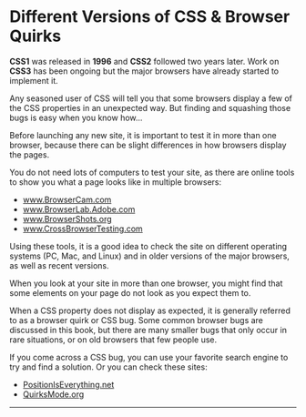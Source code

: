 # Different Versions of CSS & Browser Quirks

**CSS1** was released in **1996** and **CSS2** followed two years later. Work on **CSS3** has been ongoing but the major browsers have already started to implement it.

Any seasoned user of CSS will tell you that some browsers display a few of the CSS properties in an unexpected way. But finding and squashing those bugs is easy when you know how...

Before launching any new site, it is important to test it in more than one browser, because there can be slight differences in how browsers display the pages.

You do not need lots of computers to test your site, as there are online tools to show you what a page looks like in multiple browsers:
- www.BrowserCam.com
- www.BrowserLab.Adobe.com
- www.BrowserShots.org
- www.CrossBrowserTesting.com

Using these tools, it is a good idea to check the site on different operating systems (PC, Mac, and Linux) and in older versions of the major browsers, as well as recent versions.

When you look at your site in more than one browser, you might find that some elements on your page do not look as you expect them to. 

When a CSS property does not display as expected, it is generally referred to as a browser quirk or CSS bug. Some common browser bugs are discussed in this book, but there are many smaller bugs that only occur in rare situations, or on old browsers that few people use.

If you come across a CSS bug, you can use your favorite search engine to try and find a solution. Or you can check these sites:
- [PositionIsEverything.net](www.PositionIsEverything.net)
- [QuirksMode.org](www.QuirksMode.org)

---
